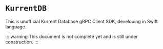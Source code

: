 # ``KurrentDB``

This is unofficial Kurrent Database gRPC Client SDK, developing in Swift language.

:::    warning
This document is not complete yet and is still under construction.
:::

